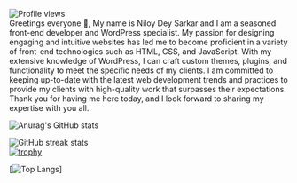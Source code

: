 ![Profile views](https://gpvc.arturio.dev/niloydey9)  
Greetings everyone 👋, 
My name is Niloy Dey Sarkar and I am a seasoned front-end developer and WordPress specialist. My passion for designing engaging and intuitive websites has led me to become proficient in a variety of front-end technologies such as HTML, CSS, and JavaScript. With my extensive knowledge of WordPress, I can craft custom themes, plugins, and functionality to meet the specific needs of my clients. I am committed to keeping up-to-date with the latest web development trends and practices to provide my clients with high-quality work that surpasses their expectations. Thank you for having me here today, and I look forward to sharing my expertise with you all.

<!---
niloydey9/niloydey9 is a ✨ special ✨ repository because its `README.md` (this file) appears on your GitHub profile.
You can click the Preview link to take a look at your changes.
--->

![Anurag's GitHub stats](https://github-readme-stats.vercel.app/api?username=niloydey9&theme=light&show_icons=true)

![GitHub streak stats](https://streak-stats.demolab.com/?user=niloydey9)  
[![trophy](https://github-profile-trophy.vercel.app/?username=niloydey9)](https://github.com/ryo-ma/github-profile-trophy)

[![Top Langs](https://github-readme-stats.vercel.app/api/top-langs/?username=niloydey9)]
